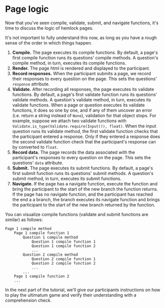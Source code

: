 # Page logic

Now that you've seen compile, validate, submit, and navigate functions, it's time to discuss the logic of hemlock pages.

It's not important to fully understand this now, as long as you have a rough sense of the order in which things happen.

1. **Compile.** The page executes its compile functions. By default, a page's first compile function runs its questions' compile methods. A question's compile method, in turn, executes its compile functions.
2. **Render.** The page html is rendered and displayed to the participant.
3. **Record responses.** When the participant submits a page, we record their responses to every question on the page. This sets the questions' `response` attribute.
4. **Validate.** After recording all responses, the page executes its validate functions. By default, a page's first validate function runs its questions' validate methods. A question's validate method, in turn, executes its validate functions. When a page or question executes its validate functions, it does so one by one, and if any of them uncover an error (i.e. return a string instead of `None`), validation for that object stops. For example, suppose we attach two validate functions with `Validate.is_type(Validate.require(Input()), float)`. When the input question runs its validate method, the first validate function checks that the participant entered a response. Only if they entered a response does the second validate function check that the participant's response can by converted to `float`.
5. **Record data.** The page records the data associated with the participant's responses to every question on the page. This sets the questions' `data` attribute.
6. **Submit.** The page executes its submit functions. By default, a page's first submit function runs its questions' submit methods. A question's submit method, in turn, executes its submit functions.
7. **Navigate.** If the page has a navigate function, execute the function and bring the participant to the start of the new branch the function returns. If the page has no navigate function, and the participant has reached the end a a branch, the branch executes its navigate function and brings the participant to the start of the new branch returned by the function.

You can visualize compile functions (validate and submit functions are similar) as follows:

```
Page 1 compile method
    Page 1 compile function 1
        Question 1 compile method
            Question 1 compile function 1
            Question 1 compile function 2
            ...
        Question 2 compile method
            Question 2 compile function 1
            Question 2 compile function 2
            ...
        ...
    Page 1 compile function 2
    ...
```

In the next part of the tutorial, we'll give our participants instructions on how to play the ultimatum game and verify their understanding with a comprehension check.